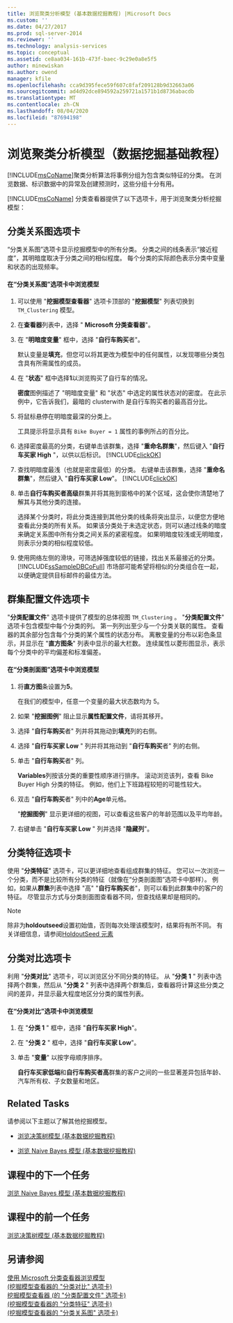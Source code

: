 ```yaml
---
title: 浏览聚类分析模型 (基本数据挖掘教程) |Microsoft Docs
ms.custom: ''
ms.date: 04/27/2017
ms.prod: sql-server-2014
ms.reviewer: ''
ms.technology: analysis-services
ms.topic: conceptual
ms.assetid: ce8aa034-161b-473f-baec-9c29e0a8e5f5
author: minewiskan
ms.author: owend
manager: kfile
ms.openlocfilehash: cca9d395fece59f607c8faf209128b9d32663a06
ms.sourcegitcommit: ad4d92dce894592a259721a1571b1d8736abacdb
ms.translationtype: MT
ms.contentlocale: zh-CN
ms.lasthandoff: 08/04/2020
ms.locfileid: "87694198"
---
```

# <a name="exploring-the-clustering-model-basic-data-mining-tutorial"></a>浏览聚类分析模型（数据挖掘基础教程）
  [!INCLUDE[msCoName](../includes/msconame-md.md)]聚类分析算法将事例分组为包含类似特征的分类。 在浏览数据、标识数据中的异常及创建预测时，这些分组十分有用。  
  
 [!INCLUDE[msCoName](../includes/msconame-md.md)] 分类查看器提供了以下选项卡，用于浏览聚类分析挖掘模型：  
  

  
##  <a name="cluster-diagram-tab"></a><a name="ClusterDiagramTab"></a>分类关系图选项卡  
 “分类关系图”选项卡显示挖掘模型中的所有分类。 分类之间的线条表示“接近程度”，其明暗度取决于分类之间的相似程度。 每个分类的实际颜色表示分类中变量和状态的出现频率。  
  
#### <a name="to-explore-the-model-in-the-cluster-diagram-tab"></a>在“分类关系图”选项卡中浏览模型  
  
1.  可以使用 "**挖掘模型查看器**" 选项卡顶部的 "**挖掘模型**" 列表切换到 `TM_Clustering` 模型。  
  
2.  在**查看器**列表中，选择 " **Microsoft 分类查看器**"。  
  
3.  在 "**明暗度变量**" 框中，选择 "**自行车购买**者"。  
  
     默认变量是**填充**，但您可以将其更改为模型中的任何属性，以发现哪些分类包含具有所需属性的成员。  
  
4.  在 "**状态**" 框中选择**1**以浏览购买了自行车的情况。  
  
     **密度**图例描述了 "明暗度变量" 和 "状态" 中选定的属性状态对的密度。 在此示例中，它告诉我们，最暗的 clusterwith 是自行车购买者的最高百分比。  
  
5.  将鼠标悬停在明暗度最深的分类上。  
  
     工具提示将显示具有 `Bike Buyer = 1` 属性的事例所占的百分比。  
  
6.  选择密度最高的分类，右键单击该群集，选择 "**重命名群集**"，然后键入 "**自行车买家 High** "，以供以后标识。 [!INCLUDE[clickOK](../includes/clickok-md.md)]  
  
7.  查找明暗度最浅（也就是密度最低）的分类。 右键单击该群集，选择 "**重命名群集**"，然后键入 "**自行车买家 Low**"。 [!INCLUDE[clickOK](../includes/clickok-md.md)]  
  
8.  单击**自行车购买者高级**群集并将其拖到窗格中的某个区域，这会使你清楚地了解其与其他分类的连接。  
  
     选择某个分类时，将此分类连接到其他分类的线条将突出显示，以便您方便地查看此分类的所有关系。 如果该分类处于未选定状态，则可以通过线条的暗度来确定关系图中所有分类之间关系的紧密程度。 如果明暗度较浅或无明暗度，则表示分类的相似程度较低。  
  
9. 使用网络左侧的滑块，可筛选掉强度较低的链接，找出关系最接近的分类。 [!INCLUDE[ssSampleDBCoFull](../includes/sssampledbcofull-md.md)] 市场部可能希望将相似的分类组合在一起，以便确定提供目标邮件的最佳方法。  
  

  
##  <a name="cluster-profiles-tab"></a><a name="ClusterProfilesTab"></a>群集配置文件选项卡  
 "**分类配置文件**" 选项卡提供了模型的总体视图 `TM_Clustering` 。 "**分类配置文件**" 选项卡包含模型中每个分类的列。 第一列列出至少与一个分类关联的属性。 查看器的其余部分包含每个分类的某个属性的状态分布。 离散变量的分布以彩色条显示，并显示在 "**直方图条**" 列表中显示的最大栏数。 连续属性以菱形图显示，表示每个分类中的平均偏差和标准偏差。  
  
#### <a name="to-explore-the-model-in-the-cluster-profiles-tab"></a>在“分类剖面图”选项卡中浏览模型  
  
1.  将**直方图**条设置为**5**。  
  
     在我们的模型中，任意一个变量的最大状态数均为 5。  
  
2.  如果 "**挖掘图例**" 阻止显示**属性配置文件**，请将其移开。  
  
3.  选择 "**自行车购买**者" 列并将其拖动到**填充**列的右侧。  
  
4.  选择 "**自行车买家 Low** " 列并将其拖动到 "**自行车购买**者" 列的右侧。  
  
5.  单击 "**自行车购买**者" 列。  
  
     **Variables**列按该分类的重要性顺序进行排序。 滚动浏览该列，查看 Bike Buyer High 分类的特征。 例如，他们上下班路程较短的可能性较大。  
  
6.  双击 "**自行车购买**者" 列中的**Age**单元格。  
  
     "**挖掘图例**" 显示更详细的视图，可以查看这些客户的年龄范围以及平均年龄。  
  
7.  右键单击 "**自行车买家 Low** " 列并选择 "**隐藏列**"。  
  

  
##  <a name="cluster-characteristics-tab"></a><a name="ClusterCharacteristicsTab"></a>分类特征选项卡  
 使用 "**分类特征**" 选项卡，可以更详细地查看组成群集的特征。 您可以一次浏览一个分类，而不是比较所有分类的特征（就像在“分类剖面图”选项卡中那样）。 例如，如果从**群集**列表中选择 "高" "**自行车购买**者"，则可以看到此群集中的客户的特征。 尽管显示方式与分类剖面图查看器不同，但查找结果却是相同的。  
  
> [!NOTE]  
>  除非为**holdoutseed**设置初始值，否则每次处理该模型时，结果将有所不同。 有关详细信息，请参阅[HoldoutSeed 元素](https://docs.microsoft.com/bi-reference/assl/properties/holdoutseed-element)  
  

  
##  <a name="cluster-discrimination-tab"></a><a name="ClusterDiscriminationTab"></a>分类对比选项卡  
 利用 "**分类对比**" 选项卡，可以浏览区分不同分类的特征。 从 "**分类 1** " 列表中选择两个群集，然后从 "**分类 2** " 列表中选择两个群集后，查看器将计算这些分类之间的差异，并显示最大程度地区分分类的属性列表。  
  
#### <a name="to-explore-the-model-in-the-cluster-discrimination-tab"></a>在“分类对比”选项卡中浏览模型  
  
1.  在 "**分类 1** " 框中，选择 "**自行车买家 High**"。  
  
2.  在 "**分类 2** " 框中，选择 "**自行车买家 Low**"。  
  
3.  单击 "**变量**" 以按字母顺序排序。  
  
     **自行车买家低端**和**自行车购买者高**群集的客户之间的一些显著差异包括年龄、汽车所有权、子女数量和地区。  
  
## <a name="related-tasks"></a>Related Tasks  
 请参阅以下主题以了解其他挖掘模型。  
  
-   [浏览决策树模型 &#40;基本数据挖掘教程&#41;](../../2014/tutorials/exploring-the-decision-tree-model-basic-data-mining-tutorial.md)  
  
-   [浏览 Naive Bayes 模型 &#40;基本数据挖掘教程&#41;](../../2014/tutorials/exploring-the-naive-bayes-model-basic-data-mining-tutorial.md)  
  
## <a name="next-task-in-lesson"></a>课程中的下一个任务  
 [浏览 Naive Bayes 模型 &#40;基本数据挖掘教程&#41;](../../2014/tutorials/exploring-the-naive-bayes-model-basic-data-mining-tutorial.md)  
  
## <a name="previous-task-in-lesson"></a>课程中的前一个任务  
 [浏览决策树模型 &#40;基本数据挖掘教程&#41;](../../2014/tutorials/exploring-the-decision-tree-model-basic-data-mining-tutorial.md)  
  
## <a name="see-also"></a>另请参阅  
 [使用 Microsoft 分类查看器浏览模型](../../2014/analysis-services/data-mining/browse-a-model-using-the-microsoft-cluster-viewer.md)   
 [&#40;挖掘模型查看器的 "分类对比" 选项卡&#41;](../../2014/analysis-services/cluster-discrimination-tab-mining-model-viewer.md)   
 [挖掘模型查看器 &#40;的 "分类配置文件" 选项卡&#41;](../../2014/analysis-services/cluster-profiles-tab-mining-model-viewer.md)   
 [&#40;挖掘模型查看器的 "分类特征" 选项卡&#41;](../../2014/analysis-services/cluster-characteristics-tab-mining-model-viewer.md)   
 [&#40;挖掘模型查看器的 "分类关系图" 选项卡&#41;](../../2014/analysis-services/cluster-diagram-tab-mining-model-viewer.md)  
  
  

